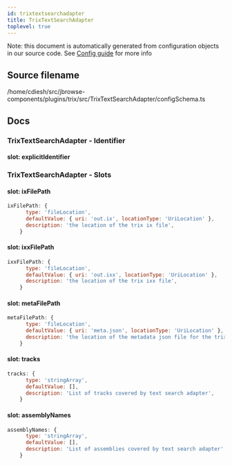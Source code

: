 ```yaml
---
id: trixtextsearchadapter
title: TrixTextSearchAdapter
toplevel: true
---
```


Note: this document is automatically generated from configuration objects in our
source code. See [Config guide](/docs/config_guide) for more info

## Source filename

/home/cdiesh/src/jbrowse-components/plugins/trix/src/TrixTextSearchAdapter/configSchema.ts

## Docs

### TrixTextSearchAdapter - Identifier

#### slot: explicitIdentifier

### TrixTextSearchAdapter - Slots

#### slot: ixFilePath

```js
ixFilePath: {
      type: 'fileLocation',
      defaultValue: { uri: 'out.ix', locationType: 'UriLocation' },
      description: 'the location of the trix ix file',
    }
```

#### slot: ixxFilePath

```js
ixxFilePath: {
      type: 'fileLocation',
      defaultValue: { uri: 'out.ixx', locationType: 'UriLocation' },
      description: 'the location of the trix ixx file',
    }
```

#### slot: metaFilePath

```js
metaFilePath: {
      type: 'fileLocation',
      defaultValue: { uri: 'meta.json', locationType: 'UriLocation' },
      description: 'the location of the metadata json file for the trix index',
    }
```

#### slot: tracks

```js
tracks: {
      type: 'stringArray',
      defaultValue: [],
      description: 'List of tracks covered by text search adapter',
    }
```

#### slot: assemblyNames

```js
assemblyNames: {
      type: 'stringArray',
      defaultValue: [],
      description: 'List of assemblies covered by text search adapter',
    }
```

